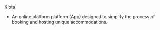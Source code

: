 Kiota
* An online platform platform (App) designed to simplify the process of booking and hosting unique accommodations.
